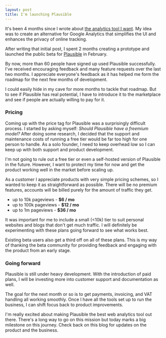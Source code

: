 ```yaml
---
layout: post
title: I'm launching Plausible
---
```


It's been 4 months since I wrote about [the analytics tool I want](https://plausible.io/blog/the-analytics-tool-i-want). My idea
was to create an alternative for Google Analytics that simplifies the UI and enhances the privacy of online tracking.

After writing that initial post, I spent 2 months creating a prototype and launched the public beta for [Plausible](https://plausible.io) in February.

By now, more than 60 people have signed up used Plausible successfully. I've received encouraging feedback and many
feature requests over the last two months. I appreciate everyone's feedback as it has helped me form the roadmap
for the next few months of development.

I could easily hide in my cave for more months to tackle that roadmap. But to see if Plausible has real potential, I have to introduce it to the marketplace and see if people are actually willing to pay for it.

### Pricing

Coming up with the price tag for Plausible was a surprisingly difficult process.
I started by asking myself: *Should Plausible have a freemium model?*
After doing some research, I decided that the support and maintenance costs of running a free tier would be far too high for one person to handle. As a solo founder, I need to keep overhead low so I can keep up with both support and product development.

I'm not going to rule out a free tier or even a self-hosted version of Plausible in the future. However, I want to protect my time for now and get the product working well in the market before scaling up.

As a customer I appreciate products with very simple pricing schemes, so I wanted to keep it as straightforward as possible. There will be no premium features, accounts will be billed purely for the amount of traffic they get.

* up to 10k pageviews - **$6 / mo**
* up to 100k pageviews - **$12 / mo**
* up to 1m pageviews - **$36 / mo**

It was important for me to include a small (<10k) tier to suit personal websites and blogs that don't get much traffic.
I will definitely be experimenting with these plans going forward to see what works best.

Existing beta users also get a third off on all of these plans. This is my way of thanking the beta community for providing feedback
and engaging with the product from an early stage.

### Going forward

Plausible is still under heavy development. With the introduction of paid plans, I will be investing more into customer support and documentation as well.

The goal for the next month or so is to get payments, invoicing, and VAT handling all working smoothly. Once I have all the tools
set up to run the business, I can shift focus back to product improvements.

I'm really excited about making Plausible the best web analytics tool out there. There's a long way to go on this mission but today
marks a big milestone on this journey. Check back on this blog for updates on the product and the business.
